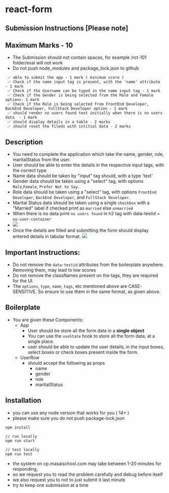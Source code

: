 # react-form

## Submission Instructions [Please note]

## Maximum Marks - 10

- The Submission should not contain spaces, for example /rct-101 folder/eval will not work
- Do not push node_modules and package_lock.json to github

```
 ✅ able to submit the app - 1 mark ( minimum score )
 ✅ Check if the name input tag is present, with the 'name' attribute  - 1 mark
 ✅ Check if the Username can be typed in the name input tag - 1 mark
 ✅ Check if the Gender is being selected from the Male and Female options- 1 mark
 ✅ Check if the Role is being selected from FrontEnd Developer, BackEnd Developer, FullStack Developer option - 1 mark
 ✅ should render no users found text initially when there is no users data  - 1 mark
 ✅ should display details in a table - 2 marks
 ✅ should reset the fileds with intitial data - 2 marks
```

## Description

- You need to complete the application which take the name, gender, role, maritalStatus from the user.
- User should be able to enter the details in the respective input tags, with the correct type
- Name data should be taken by "input" tag should, with a type 'text'
- Gender data should be taken using a "select" tag, with options `Male`,`Female`, `Prefer Not to Say`.
- Role data should be taken using a "select" tag, with options `FrontEnd Developer`, `BackEnd Developer`, and `FullStack Developer`.
- Marital Status data should be taken using a single `checkbox` with a "Married" label if checked print as `married` else `unmarried`
- When there is no data print `no users found` in h2 tag with data-testid = `no-user-container`
- ![](https://i.imgur.com/ZSyk1ew.png)
- Once the details are filled and submitting the form should display entered details in tabular format.
  ![](https://i.imgur.com/ipfmETk.png)

## Important Instructions:

- Do not remove the `data-testid` attributes from the boilerplate anywhere. Removing them, may lead to low scores
- Do not remove the classNames present on the tags, they are required for the UI.
- The `options`, `type`, `name`, `tags`, etc mentioned above are CASE-SENSITIVE. So ensure to use them in the same format, as given above.

## Boilerplate

- You are given these Components:
  - App
    - User should be store all the form data in a **single object**
    - You can use the `useState` hook to store all the form data, at a single place.
    - user should be able to update the user details, in the input boxes, select boxes or check boxes present inside the form.
  - UserRow
    - should accept the following as props
      - name
      - gender
      - role
      - maritalStatus

## Installation

- you can use any node version that works for you ( 14+ )
- please make sure you do not push package-lock.json

```
npm install

// run locally
npm run start

// test locally
npm run test

```

- the system on cp.masaischool.com may take between 1-20 minutes for responding,
- so we request you to read the problem carefully and debug before itself
- we also request you to not to just submit it last minute
- try to keep one submission at a time
